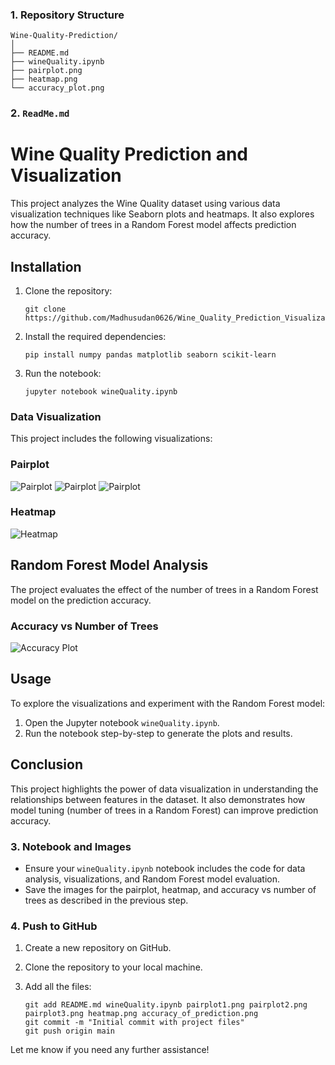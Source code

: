 ### 1. **Repository Structure**

```
Wine-Quality-Prediction/
│
├── README.md
├── wineQuality.ipynb
├── pairplot.png
├── heatmap.png
└── accuracy_plot.png
```

### 2. **`ReadMe.md`**

# Wine Quality Prediction and Visualization

This project analyzes the Wine Quality dataset using various data visualization techniques like Seaborn plots and heatmaps. It also explores how the number of trees in a Random Forest model affects prediction accuracy.

## Installation

1. Clone the repository:
   ```
   git clone https://github.com/Madhusudan0626/Wine_Quality_Prediction_Visualization
   ```
2. Install the required dependencies:
   ```
   pip install numpy pandas matplotlib seaborn scikit-learn
   ```
3. Run the notebook:
   ```
   jupyter notebook wineQuality.ipynb
   ```

### Data Visualization

This project includes the following visualizations:

### Pairplot
![Pairplot](./WineQuality/pairplot1.png)
![Pairplot](./WineQuality/pairplot2.png)
![Pairplot](./WineQuality/pairplot3.png)

### Heatmap
![Heatmap](./WineQuality/heatmap.png)

## Random Forest Model Analysis

The project evaluates the effect of the number of trees in a Random Forest model on the prediction accuracy.

### Accuracy vs Number of Trees
![Accuracy Plot](./WineQuality/accuracy_of_prediction.png)

## Usage

To explore the visualizations and experiment with the Random Forest model:

1. Open the Jupyter notebook `wineQuality.ipynb`.
2. Run the notebook step-by-step to generate the plots and results.

## Conclusion

This project highlights the power of data visualization in understanding the relationships between features in the dataset. It also demonstrates how model tuning (number of trees in a Random Forest) can improve prediction accuracy.


### 3. **Notebook and Images**

- Ensure your `wineQuality.ipynb` notebook includes the code for data analysis, visualizations, and Random Forest model evaluation.
- Save the images for the pairplot, heatmap, and accuracy vs number of trees as described in the previous step.

### 4. **Push to GitHub**

1. Create a new repository on GitHub.
2. Clone the repository to your local machine.
3. Add all the files:

   ```
   git add README.md wineQuality.ipynb pairplot1.png pairplot2.png pairplot3.png heatmap.png accuracy_of_prediction.png
   git commit -m "Initial commit with project files"
   git push origin main
   ```

Let me know if you need any further assistance!
